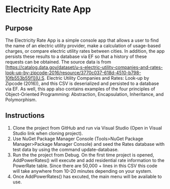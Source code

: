 # Electricity Rate App

## Purpose
The Electricity Rate App is a simple console app that allows a user to find the name
of an electric utility provider, make a calculation of usage-based charges, or compare 
electric utility rates between cities. In addition, the app persists these results to a database
via EF so that a history of these requests can be obtained. The source data is from [https://catalog.data.gov/dataset/u-s-electric-utility-companies-and-rates-look-up-by-zipcode-2016/resource/3770c037-618d-4510-b798-10fb553b55f1](U.S. Electric Utility Companies and Rates: Look-up by Zipcode (2016)), and this CSV is
deserialized and persisted to a database via EF. As well, this app also contains examples of the four principles
of Object-Oriented Programming: Abstraction, Encapsulation, Inheritance, and Polymorphism.

## Instructions
1. Clone the project from GitHub and run via Visual Studio (Open in Visual Studio link when cloning project).
2. Use NuGet Package Manager Console (Tools>NuGet Package Manager>Package Manager Console) and seed the Rates database with
test data by using the command update-database.
3. Run the the project from Debug. On the first time project is opened, AddPowerRates() will execute
and add residential rate information to the PowerRate table. Since there are 50,000 + lines in this CSV
this code will take anywhere from 10-20 minutes depending on your system.
4. Once AddPowerRates() has excuted, the main menu will be available to use.